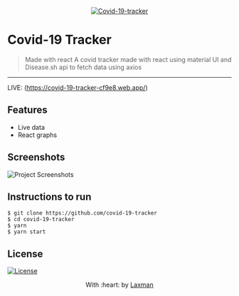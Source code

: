 
<p align="center"><a href="" target="_blank"><img src="https://encrypted-tbn0.gstatic.com/images?q=tbn:ANd9GcQGKZ1LP0HRNbTMLAGNO_-_qULcZC4hIY8k7w&usqp=CAU" title="Covid-19-tracker" alt="Covid-19-tracker"></a>
</p>




# Covid-19 Tracker

> <Subtitle>
 > Made with react 
> A  covid tracker made with react using material UI and Disease.sh api to fetch data using axios

---

 
  
  LIVE: (https://covid-19-tracker-cf9e8.web.app/)

## Features
- Live data 
- React graphs

## Screenshots
<img src="https://user-images.githubusercontent.com/56950807/103625742-6af81f80-4f61-11eb-891d-13c2c923af66.png" alt="Project Screenshots">

## Instructions to run
```
$ git clone https://github.com/covid-19-tracker
$ cd covid-19-tracker
$ yarn
$ yarn start
```



## License
[![License](http://img.shields.io/:license-mit-blue.svg?style=flat-square)](http://badges.mit-license.org)

<p align="center">
	With :heart: by <a href="https://github.com/laxman159" target="_blank">Laxman</a>
</p>
